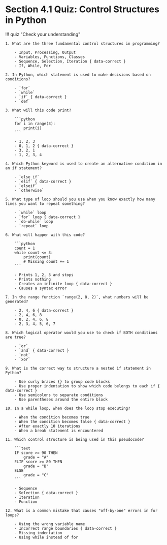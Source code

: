 # Section 4.1 Quiz: Control Structures in Python

!!! quiz "Check your understanding"

    1. What are the three fundamental control structures in programming?

        - Input, Processing, Output
        - Variables, Functions, Classes
        - Sequence, Selection, Iteration { data-correct }
        - If, While, For

    2. In Python, which statement is used to make decisions based on conditions?

        - `for`
        - `while`
        - `if` { data-correct }
        - `def`

    3. What will this code print?

        ```python
        for i in range(3):
            print(i)
        ```

        - 1, 2, 3
        - 0, 1, 2 { data-correct }
        - 3, 2, 1
        - 1, 2, 3, 4

    4. Which Python keyword is used to create an alternative condition in an if statement?

        - `else if`
        - `elif` { data-correct }
        - `elseif`
        - `otherwise`

    5. What type of loop should you use when you know exactly how many times you want to repeat something?

        - `while` loop
        - `for` loop { data-correct }
        - `do-while` loop
        - `repeat` loop

    6. What will happen with this code?

        ```python
        count = 1
        while count <= 3:
            print(count)
            # Missing count += 1
        ```

        - Prints 1, 2, 3 and stops
        - Prints nothing
        - Creates an infinite loop { data-correct }
        - Causes a syntax error

    7. In the range function `range(2, 8, 2)`, what numbers will be generated?

        - 2, 4, 6 { data-correct }
        - 2, 4, 6, 8
        - 0, 2, 4, 6, 8
        - 2, 3, 4, 5, 6, 7

    8. Which logical operator would you use to check if BOTH conditions are true?

        - `or`
        - `and` { data-correct }
        - `not`
        - `xor`

    9. What is the correct way to structure a nested if statement in Python?

        - Use curly braces {} to group code blocks
        - Use proper indentation to show which code belongs to each if { data-correct }
        - Use semicolons to separate conditions
        - Use parentheses around the entire block

    10. In a while loop, when does the loop stop executing?

        - When the condition becomes true
        - When the condition becomes false { data-correct }
        - After exactly 10 iterations
        - When a break statement is encountered

    11. Which control structure is being used in this pseudocode?

        ```text
        IF score >= 90 THEN
            grade = "A"
        ELIF score >= 80 THEN
            grade = "B"
        ELSE
            grade = "C"
        ```

        - Sequence
        - Selection { data-correct }
        - Iteration
        - Function

    12. What is a common mistake that causes "off-by-one" errors in for loops?

        - Using the wrong variable name
        - Incorrect range boundaries { data-correct }
        - Missing indentation
        - Using while instead of for
